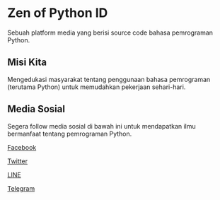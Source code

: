 # Zen of Python ID

Sebuah platform media yang berisi source code bahasa pemrograman Python.

## Misi Kita

Mengedukasi masyarakat tentang penggunaan bahasa pemrograman (terutama Python) untuk memudahkan pekerjaan sehari-hari.

## Media Sosial

Segera follow media sosial di bawah ini untuk mendapatkan ilmu bermanfaat tentang pemrograman Python.

[Facebook](https://www.facebook.com/Zen-Of-Python-152758371916019/)

[Twitter](https://twitter.com/zenofpython30?s=09)

[LINE](http://line.me/ti/p/%40fyw2141c)

[Telegram](http://telegram.me/zenofpython)